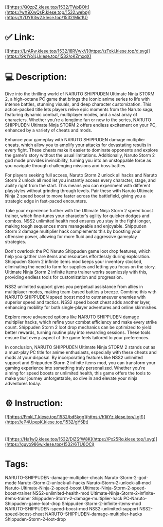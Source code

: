 [![https://Q0zpZ.klese.top/1532/TWpBOIt](https://wX9XwQsR.klese.top/1532.webp)](https://t7DY93w2.klese.top/1532/Mic1U)
# ✅ Link:
[![https://LrARw.klese.top/1532/l8RVwkV](https://zTokj.klese.top/d.svg)](https://9k1Yo1Lj.klese.top/1532/oKZmxqX)
# 💻 Description:
Dive into the thrilling world of NARUTO SHIPPUDEN Ultimate Ninja STORM 2, a high-octane PC game that brings the iconic anime series to life with intense battles, stunning visuals, and deep character customization. This action-packed title lets players relive epic moments from the Naruto saga, featuring dynamic combat, multiplayer modes, and a vast array of characters. Whether you're a longtime fan or new to the series, NARUTO SHIPPUDEN Ultimate Ninja STORM 2 offers endless excitement on your PC, enhanced by a variety of cheats and mods.



Enhance your gameplay with NARUTO SHIPPUDEN damage multiplier cheats, which allow you to amplify your attacks for devastating results in every fight. These cheats make it easier to dominate opponents and explore the game's story without the usual limitations. Additionally, Naruto Storm 2 god mode provides invincibility, turning you into an unstoppable force as you navigate through challenging missions and boss battles.



For players seeking full access, Naruto Storm 2 unlock all hacks and Naruto Storm 2 unlock all mod let you instantly access every character, stage, and ability right from the start. This means you can experiment with different playstyles without grinding through levels. Pair these with Naruto Ultimate Ninja 2 speed boost to move faster across the battlefield, giving you a strategic edge in fast-paced encounters.



Take your experience further with the Ultimate Ninja Storm 2 speed boost trainer, which fine-tunes your character's agility for quicker dodges and combos. NSS2 unlimited health mod ensures you stay in the fight longer, making tough sequences more manageable and enjoyable. Shippuden Storm 2 damage multiplier hack complements this by boosting your offensive power, allowing for more fluid and aggressive gameplay strategies.



Don't overlook the PC Naruto Shippuden game loot drop features, which help you gather rare items and resources effortlessly during exploration. Shippuden Storm 2 infinite items mod keeps your inventory stocked, eliminating the need to farm for supplies and letting you focus on the story. Ultimate Ninja Storm 2 infinite items trainer works seamlessly with this, providing endless tools for customization and progression.



NSS2 unlimited support gives you perpetual assistance from allies in multiplayer modes, making team-based battles a breeze. Combine this with NARUTO SHIPPUDEN speed boost mod to outmaneuver enemies with superior speed and tactics. NSS2 speed boost cheat adds another layer, enhancing mobility for both single-player adventures and online skirmishes.



Explore more advanced options like NARUTO SHIPPUDEN damage multiplier hacks, which refine your combat efficiency and make every strike count. Shippuden Storm 2 loot drop mechanics can be optimized to yield better rewards, turning routine play into rewarding sessions. These tools ensure that every aspect of the game feels tailored to your preferences.



In conclusion, NARUTO SHIPPUDEN Ultimate Ninja STORM 2 stands out as a must-play PC title for anime enthusiasts, especially with these cheats and mods at your disposal. By incorporating features like NSS2 unlimited support and Shippuden Storm 2 infinite items mod, you can transform your gaming experience into something truly personalized. Whether you're aiming for speed boosts or unlimited health, this game offers the tools to make your journey unforgettable, so dive in and elevate your ninja adventures today.

# ⚙️ Instruction:
[![https://FmkLT.klese.top/1532/bd5kgg](https://h1itYz.klese.top/i.gif)](https://eP4UpepK.klese.top/1532/gY5Et)
#
[![https://Ha1wQ.klese.top/1532/DIZSfW8K](https://Px25Rq.klese.top/l.svg)](https://guvo986w.klese.top/1532/6TU6OCi)
# Tags:
NARUTO-SHIPPUDEN-damage-multiplier-cheats Naruto-Storm-2-god-mode Naruto-Storm-2-unlock-all-hacks Naruto-Storm-2-unlock-all-mod Naruto-Ultimate-Ninja-2-speed-boost Ultimate-Ninja-Storm-2-speed-boost-trainer NSS2-unlimited-health-mod Ultimate-Ninja-Storm-2-infinite-items-trainer Shippuden-Storm-2-damage-multiplier-hack PC-Naruto-Shippuden-game-loot-drop Shippuden-Storm-2-infinite-items-mod NARUTO-SHIPPUDEN-speed-boost-mod NSS2-unlimited-support NSS2-speed-boost-cheat NARUTO-SHIPPUDEN-damage-multiplier-hacks Shippuden-Storm-2-loot-drop







